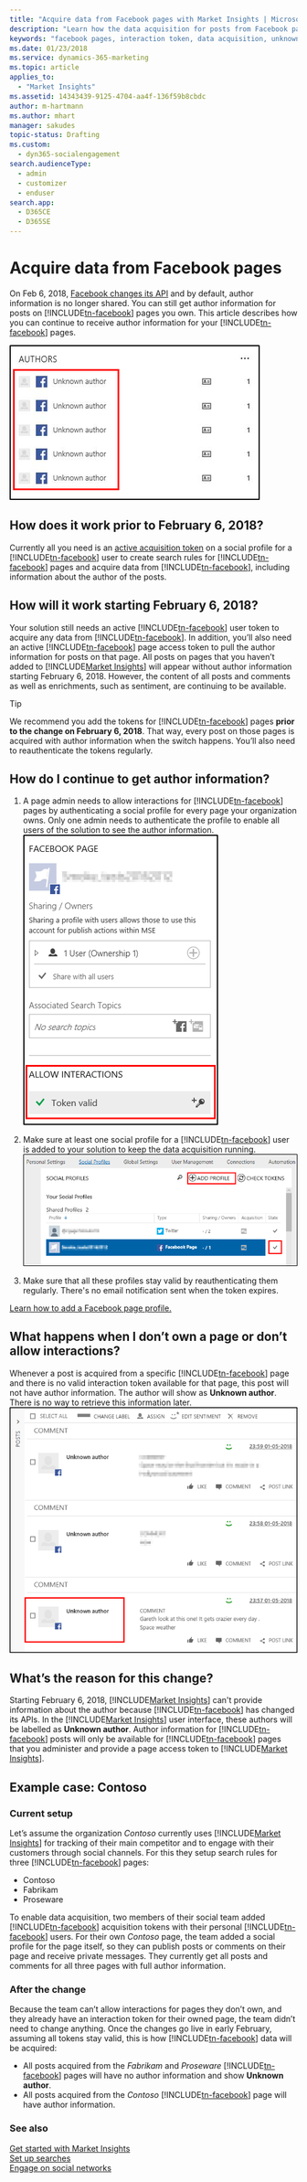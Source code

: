 ```yaml
---
title: "Acquire data from Facebook pages with Market Insights | Microsoft Docs"
description: "Learn how the data acquisition for posts from Facebook pages works in Market Insights."
keywords: "facebook pages, interaction token, data acquisition, unknown author"
ms.date: 01/23/2018
ms.service: dynamics-365-marketing
ms.topic: article
applies_to: 
  - "Market Insights"
ms.assetid: 14343439-9125-4704-aa4f-136f59b8cbdc
author: m-hartmann
ms.author: mhart
manager: sakudes
topic-status: Drafting
ms.custom: 
  - dyn365-socialengagement
search.audienceType: 
  - admin
  - customizer
  - enduser
search.app: 
  - D365CE
  - D365SE
---
```


# Acquire data from Facebook pages

On Feb 6, 2018, [Facebook changes its API](https://developers.facebook.com/ads/blog/post/2017/11/07/marketing-api-v211/) and by default, author information is no longer shared. You can still get author information for posts on [!INCLUDE[tn-facebook](../includes/tn-facebook.md)] pages you own. This article describes how you can continue to receive author information for your [!INCLUDE[tn-facebook](../includes/tn-facebook.md)] pages.  

![author widget in market insights listing unknown authors](media/authors-widget-unknown-author.png "Author widget in Market Insights listing unknown authors")
 
## How does it work prior to February 6, 2018?

Currently all you need is an [active acquisition token](manage-access-tokens.md#tokens-for-data-acquisition) on a social profile for a [!INCLUDE[tn-facebook](../includes/tn-facebook.md)] user to create search rules for [!INCLUDE[tn-facebook](../includes/tn-facebook.md)] pages and acquire data from [!INCLUDE[tn-facebook](../includes/tn-facebook.md)], including information about the author of the posts.

## How will it work starting February 6, 2018?

Your solution still needs an active [!INCLUDE[tn-facebook](../includes/tn-facebook.md)] user token to acquire any data from [!INCLUDE[tn-facebook](../includes/tn-facebook.md)]. In addition, you’ll also need an active [!INCLUDE[tn-facebook](../includes/tn-facebook.md)] page access token to pull the author information for posts on that page. All posts on pages that you haven’t added to [!INCLUDE[Market Insights](../includes/pn-market-insights-short.md)] will appear without author information starting February 6, 2018. However, the content of all posts and comments as well as enrichments, such as sentiment, are continuing to be available.


> [!TIP]
> We recommend you add the tokens for [!INCLUDE[tn-facebook](../includes/tn-facebook.md)] pages **prior to the change on February 6, 2018**. That way, every post on those pages is acquired with author information when the switch happens. You’ll also need to reauthenticate the tokens regularly. 

## How do I continue to get author information?

1. A page admin needs to allow interactions for [!INCLUDE[tn-facebook](../includes/tn-facebook.md)] pages by authenticating a social profile for every page your organization owns. Only one admin needs to authenticate the profile to enable all users of the solution to see the author information.      
   ![valid interaction token for a facebook page in market insights](media/allow-interactions.png "Valid interaction token for a Facebook page in Market Insights")
 
2. Make sure at least one social profile for a [!INCLUDE[tn-facebook](../includes/tn-facebook.md)] user is added to your solution to keep the data acquisition running.   
   ![control to add a social profile in market insights](media/add-social-profile.png "Control to add a social profile in Market Insights")
 
3. Make sure that all these profiles stay valid by reauthenticating them regularly. There's no email notification sent when the token expires.

[Learn how to add a Facebook page profile.](manage-social-profiles.md)

## What happens when I don’t own a page or don’t allow interactions?

Whenever a post is acquired from a specific [!INCLUDE[tn-facebook](../includes/tn-facebook.md)] page and there is no valid interaction token available for that page, this post will not have author information. The author will show as **Unknown author**. There is no way to retrieve this information later.    
![unknown authors in a post list in market insights](media/unknown-author-post-list.png "Unknown authors in a post list in Market Insights")

## What’s the reason for this change?

Starting February 6, 2018, [!INCLUDE[Market Insights](../includes/pn-market-insights-short.md)] can't provide information about the author because [!INCLUDE[tn-facebook](../includes/tn-facebook.md)] has changed its APIs. In the [!INCLUDE[Market Insights](../includes/pn-market-insights-short.md)] user interface, these authors will be labelled as **Unknown author**. Author information for [!INCLUDE[tn-facebook](../includes/tn-facebook.md)] posts will only be available for [!INCLUDE[tn-facebook](../includes/tn-facebook.md)] pages that you administer and provide a page access token to [!INCLUDE[Market Insights](../includes/pn-market-insights-short.md)]. 

## Example case: Contoso

### Current setup 

Let’s assume the organization *Contoso* currently uses [!INCLUDE[Market Insights](../includes/pn-market-insights-short.md)] for tracking of their main competitor and to engage with their customers through social channels. For this they setup search rules for three [!INCLUDE[tn-facebook](../includes/tn-facebook.md)] pages:
- Contoso
- Fabrikam
- Proseware

To enable data acquisition, two members of their social team added [!INCLUDE[tn-facebook](../includes/tn-facebook.md)] acquisition tokens with their personal [!INCLUDE[tn-facebook](../includes/tn-facebook.md)] users.
For their own *Contoso* page, the team added a social profile for the page itself, so they can publish posts or comments on their page and receive private messages. 
They currently get all posts and comments for all three pages with full author information.

### After the change 

Because the team can’t allow interactions for pages they don’t own, and they already have an interaction token for their owned page, the team didn’t need to change anything.
Once the changes go live in early February, assuming all tokens stay valid, this is how [!INCLUDE[tn-facebook](../includes/tn-facebook.md)] data will be acquired: 
- All posts acquired from the *Fabrikam* and *Proseware* [!INCLUDE[tn-facebook](../includes/tn-facebook.md)] pages will have no author information and show **Unknown author**.
- All posts acquired from the *Contoso* [!INCLUDE[tn-facebook](../includes/tn-facebook.md)] page will have author information.

### See also

[Get started with Market Insights  ](get-started.md)  
[Set up searches](set-up-searches.md)    
[Engage on social networks](engage-on-social-networks.md)
